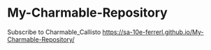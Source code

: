 # My-Charmable-Repository
Subscribe to Charmable_Callisto
https://sa-10e-ferrerl.github.io/My-Charmable-Repository/
